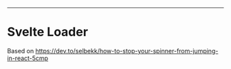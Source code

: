 ---

# Svelte Loader

Based on https://dev.to/selbekk/how-to-stop-your-spinner-from-jumping-in-react-5cmp